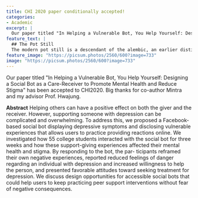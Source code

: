 ```yaml
---
title: CHI 2020 paper conditionally accepted!
categories:
- Academic
excerpt: |
  Our paper titled "In Helping a Vulnerable Bot, You Help Yourself: Designing a Social Bot as a Care-Receiver to Promote Mental Health and Reduce Stigma" has been accepted to CHI2020.
feature_text: |
  ## The Pot Still
  The modern pot still is a descendant of the alembic, an earlier distillation device
feature_image: "https://picsum.photos/2560/600?image=733"
image: "https://picsum.photos/2560/600?image=733"
---
```


Our paper titled "In Helping a Vulnerable Bot, You Help Yourself: Designing a Social Bot as a Care-Receiver to Promote Mental Health and Reduce Stigma" has been accepted to CHI2020. Big thanks for co-author Mintra and my advisor Prof. Hwajung.

<b>Abstract</b>
Helping others can have a positive effect on both the giver and the receiver. However, supporting someone with depression can be complicated and overwhelming. To address this, we proposed a Facebook-based social bot displaying depressive symptoms and disclosing vulnerable experiences that allows users to practice providing reactions online. We investigated how 55 college students interacted with the social bot for three weeks and how these support-giving experiences affected their mental health and stigma. By responding to the bot, the par- ticipants reframed their own negative experiences, reported reduced feelings of danger regarding an individual with depression and increased willingness to help the person, and presented favorable attitudes toward seeking treatment for depression. We discuss design opportunities for accessible social bots that could help users to keep practicing peer support interventions without fear of negative consequences.
